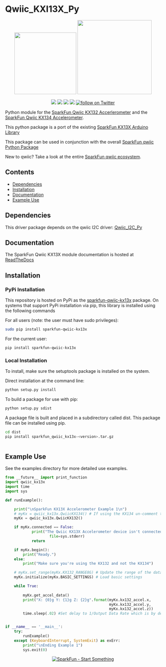 Qwiic_KXI13X_Py
==================

<p align="center">
   <img src="https://cdn.sparkfun.com/assets/custom_pages/2/7/2/qwiic-logo-registered.jpg"  width=200>  
   <img src="https://www.python.org/static/community_logos/python-logo-master-v3-TM.png"  width=240>   
</p>
<p align="center">
	<a href="https://pypi.org/project/sparkfun-qwiic-kx13x/" alt="Package">
		<img src="https://img.shields.io/pypi/pyversions/sparkfun_qwiic_kx13x.svg" /></a>
	<a href="https://github.com/sparkfun/Qwiic_KX13X_Py/issues" alt="Issues">
		<img src="https://img.shields.io/github/issues/sparkfun/Qwiic_KX13X_Py.svg" /></a>
	<a href="https://qwiic-kx13x-py.readthedocs.io/en/latest/?" alt="Documentation">
		<img src="https://readthedocs.org/projects/qwiic-kx13x-py/badge/?version=latest&style=flat" /></a>
	<a href="https://github.com/sparkfun/Qwiic_KX13X_Py/blob/master/LICENSE" alt="License">
		<img src="https://img.shields.io/badge/license-MIT-blue.svg" /></a>
	<a href="https://twitter.com/intent/follow?screen_name=sparkfun">
        	<img src="https://img.shields.io/twitter/follow/sparkfun.svg?style=social&logo=twitter"
           	 alt="follow on Twitter"></a>
	
</p>

Python module for the [SparkFun Qwiic KX132
Accerlerometer](https://www.sparkfun.com/products/17871) and the [SparkFun
Qwiic KX134 Accelerometer](https://www.sparkfun.com/products/17589).

This python package is a port of the existing [SparkFun KX13X Arduino Library](https://github.com/sparkfun/SparkFun_ADXL313_Arduino_Library)

This package can be used in conjunction with the overall [SparkFun qwiic Python Package](https://github.com/sparkfun/Qwiic_Py)

New to qwiic? Take a look at the entire [SparkFun qwiic ecosystem](https://www.sparkfun.com/qwiic).

## Contents

* [Dependencies](#dependencies)
* [Installation](#installation)
* [Documentation](#documentation)
* [Example Use](#example-use)

Dependencies 
---------------
This driver package depends on the qwiic I2C driver: 
[Qwiic_I2C_Py](https://github.com/sparkfun/Qwiic_I2C_Py)

Documentation
-------------
The SparkFun Qwiic KX13X module documentation is hosted at [ReadTheDocs](https://qwiic-kx13x-py.readthedocs.io/en/latest/?)

Installation
-------------

### PyPi Installation
This repository is hosted on PyPi as the [sparkfun-qwiic-kx13x](https://pypi.org/project/sparkfun-qwiic-kx13x/) package. On systems that support PyPi installation via pip, this library is installed using the following commands

For all users (note: the user must have sudo privileges):
```sh
sudo pip install sparkfun-qwiic-kx13x
```
For the current user:

```sh
pip install sparkfun-qwiic-kx13x
```

### Local Installation
To install, make sure the setuptools package is installed on the system.

Direct installation at the command line:
```sh
python setup.py install
```

To build a package for use with pip:
```sh
python setup.py sdist
 ```
A package file is built and placed in a subdirectory called dist. This package file can be installed using pip.
```sh
cd dist
pip install sparkfun_qwiic_kx13x-<version>.tar.gz
  
```
Example Use
 ---------------
See the examples directory for more detailed use examples.

```python
from __future__ import print_function
import qwiic_kx13x
import time
import sys

def runExample():

    print("\nSparkFun KX13X Accelerometer Example 1\n")
    # myKx = qwiic_kx13x.QwiicKX134() # If using the KX134 un-comment this line and replace other instances of "kx132" with "kx134"
    myKx = qwiic_kx13x.QwiicKX132()

    if myKx.connected == False:
            print("The Qwiic KX13X Accelerometer device isn't connected to the system. Please check your connection", \
                    file=sys.stderr)
            return

    if myKx.begin():
        print("Ready.")
    else:
        print("Make sure you're using the KX132 and not the KX134")

    # myKx.set_range(myKx.KX132_RANGE8G) # Update the range of the data output.
    myKx.initialize(myKx.BASIC_SETTINGS) # Load basic settings 

    while True:
            
        myKx.get_accel_data()
        print("X: {0}g Y: {1}g Z: {2}g".format(myKx.kx132_accel.x,
                                               myKx.kx132_accel.y,
                                               myKx.kx132_accel.z))
        time.sleep(.02) #Set delay to 1/Output Data Rate which is by default 50Hz 1/50 = .02


if __name__ == '__main__':
	try:
		runExample()
	except (KeyboardInterrupt, SystemExit) as exErr:
		print("\nEnding Example 1")
		sys.exit(0)

```
<p align="center">
<a href="https://www.sparkfun.com" alt="SparkFun">
<img src="https://cdn.sparkfun.com/assets/custom_pages/3/3/4/dark-logo-red-flame.png" alt="SparkFun - Start Something"></a>
</p>
